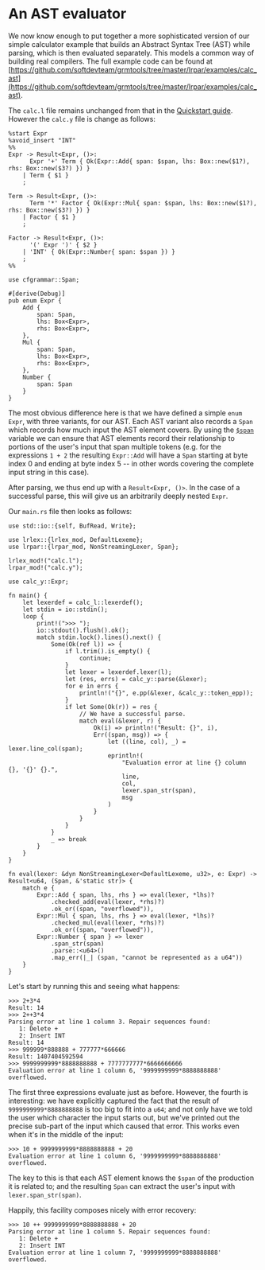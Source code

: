 # An AST evaluator

We now know enough to put together a more sophisticated version of our simple
calculator example that builds an Abstract Syntax Tree (AST) while parsing,
which is then evaluated separately. This models a common way of building real
compilers. The full example code can be found at
[https://github.com/softdevteam/grmtools/tree/master/lrpar/examples/calc_ast](https://github.com/softdevteam/grmtools/tree/master/lrpar/examples/calc_ast).

The `calc.l` file remains unchanged from that in the [Quickstart
guide](quickstart.md). However the `calc.y` file is change as follows:


```rust,noplaypen
%start Expr
%avoid_insert "INT"
%%
Expr -> Result<Expr, ()>:
      Expr '+' Term { Ok(Expr::Add{ span: $span, lhs: Box::new($1?), rhs: Box::new($3?) }) }
    | Term { $1 }
    ;

Term -> Result<Expr, ()>:
      Term '*' Factor { Ok(Expr::Mul{ span: $span, lhs: Box::new($1?), rhs: Box::new($3?) }) }
    | Factor { $1 }
    ;

Factor -> Result<Expr, ()>:
      '(' Expr ')' { $2 }
    | 'INT' { Ok(Expr::Number{ span: $span }) }
    ;
%%

use cfgrammar::Span;

#[derive(Debug)]
pub enum Expr {
    Add {
        span: Span,
        lhs: Box<Expr>,
        rhs: Box<Expr>,
    },
    Mul {
        span: Span,
        lhs: Box<Expr>,
        rhs: Box<Expr>,
    },
    Number {
        span: Span
    }
}
```

The most obvious difference here is that we have defined a simple `enum` `Expr`,
with three variants, for our AST. Each AST variant also records a `Span` which
records how much input the AST element covers. By using the
[`$span`](actioncode.md) variable we can ensure that AST elements record their
relationship to portions of the user's input that span multiple tokens (e.g.
for the expressions `1 + 2` the resulting `Expr::Add` will have a `Span`
starting at byte index 0 and ending at byte index 5 -- in other words covering
the complete input string in this case).

After parsing, we thus end up with a `Result<Expr, ()>`. In the case of a
successful parse, this will give us an arbitrarily deeply nested `Expr`.

Our `main.rs` file then looks as follows:

```rust,noplaypen
use std::io::{self, BufRead, Write};

use lrlex::{lrlex_mod, DefaultLexeme};
use lrpar::{lrpar_mod, NonStreamingLexer, Span};

lrlex_mod!("calc.l");
lrpar_mod!("calc.y");

use calc_y::Expr;

fn main() {
    let lexerdef = calc_l::lexerdef();
    let stdin = io::stdin();
    loop {
        print!(">>> ");
        io::stdout().flush().ok();
        match stdin.lock().lines().next() {
            Some(Ok(ref l)) => {
                if l.trim().is_empty() {
                    continue;
                }
                let lexer = lexerdef.lexer(l);
                let (res, errs) = calc_y::parse(&lexer);
                for e in errs {
                    println!("{}", e.pp(&lexer, &calc_y::token_epp));
                }
                if let Some(Ok(r)) = res {
                    // We have a successful parse.
                    match eval(&lexer, r) {
                        Ok(i) => println!("Result: {}", i),
                        Err((span, msg)) => {
                            let ((line, col), _) = lexer.line_col(span);
                            eprintln!(
                                "Evaluation error at line {} column {}, '{}' {}.",
                                line,
                                col,
                                lexer.span_str(span),
                                msg
                            )
                        }
                    }
                }
            }
            _ => break
        }
    }
}

fn eval(lexer: &dyn NonStreamingLexer<DefaultLexeme, u32>, e: Expr) -> Result<u64, (Span, &'static str)> {
    match e {
        Expr::Add { span, lhs, rhs } => eval(lexer, *lhs)?
            .checked_add(eval(lexer, *rhs)?)
            .ok_or((span, "overflowed")),
        Expr::Mul { span, lhs, rhs } => eval(lexer, *lhs)?
            .checked_mul(eval(lexer, *rhs)?)
            .ok_or((span, "overflowed")),
        Expr::Number { span } => lexer
            .span_str(span)
            .parse::<u64>()
            .map_err(|_| (span, "cannot be represented as a u64"))
    }
}
```

Let's start by running this and seeing what happens:

```
>>> 2+3*4
Result: 14
>>> 2++3*4
Parsing error at line 1 column 3. Repair sequences found:
   1: Delete +
   2: Insert INT
Result: 14
>>> 999999*888888 + 777777*666666
Result: 1407404592594
>>> 9999999999*8888888888 + 7777777777*6666666666
Evaluation error at line 1 column 6, '9999999999*8888888888' overflowed.
```

The first three expressions evaluate just as before. However, the fourth is
interesting: we have explicitly captured the fact that the result of
`9999999999*8888888888` is too big to fit into a `u64`; and not only have we
told the user which character the input starts out, but we've printed out the
precise sub-part of the input which caused that error. This works even when
it's in the middle of the input:

```
>>> 10 + 9999999999*8888888888 + 20
Evaluation error at line 1 column 6, '9999999999*8888888888' overflowed.
```

The key to this is that each AST element knows the `$span` of the production it
is related to; and the resulting `Span` can extract the user's input with
`lexer.span_str(span)`.

Happily, this facility composes nicely with error recovery:

```
>>> 10 ++ 9999999999*8888888888 + 20
Parsing error at line 1 column 5. Repair sequences found:
   1: Delete +
   2: Insert INT
Evaluation error at line 1 column 7, '9999999999*8888888888' overflowed.
```
